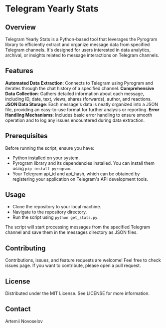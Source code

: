 # Telegram Yearly Stats
## Overview
Telegram Yearly Stats is a Python-based tool that leverages the Pyrogram library to efficiently extract and organize message data from specified Telegram channels. It's designed for users interested in data analytics, archival, or insights related to message interactions on Telegram channels.

## Features
**Automated Data Extraction**: Connects to Telegram using Pyrogram and iterates through the chat history of a specified channel.
**Comprehensive Data Collection**: Gathers detailed information about each message, including ID, date, text, views, shares (forwards), author, and reactions.
**JSON Data Storage**: Each message's data is neatly organized into a JSON file, providing an easy-to-use format for further analysis or reporting.
**Error Handling Mechanisms**: Includes basic error handling to ensure smooth operation and to log any issues encountered during data extraction.

## Prerequisites
Before running the script, ensure you have:

* Python installed on your system.
* Pyrogram library and its dependencies installed. You can install them using `pip install pyrogram`.
* Your Telegram api_id and api_hash, which can be obtained by registering your application on Telegram's API development tools.

## Usage
* Clone the repository to your local machine.
* Navigate to the repository directory.
* Run the script using `python get_stats.py`.

The script will start processing messages from the specified Telegram channel and save them in the messages directory as JSON files.

## Contributing
Contributions, issues, and feature requests are welcome! Feel free to check issues page. If you want to contribute, please open a pull request.

## License
Distributed under the MIT License. See LICENSE for more information.

## Contact
Artemii Novoselov
